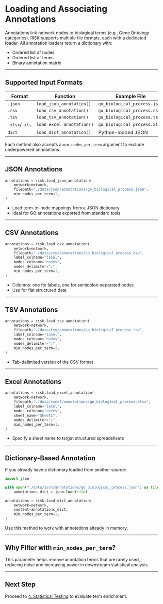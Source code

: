 # Loading and Associating Annotations

Annotations link network nodes to biological terms (e.g., Gene Ontology categories). RISK supports multiple file formats, each with a dedicated loader. All annotation loaders return a dictionary with:

- Ordered list of nodes
- Ordered list of terms
- Binary annotation matrix

---

## Supported Input Formats

| Format       | Function                  | Example File                         |
|--------------|---------------------------|--------------------------------------|
| `.json`      | `load_json_annotation()`  | `go_biological_process.json`         |
| `.csv`       | `load_csv_annotation()`   | `go_biological_process.csv`          |
| `.tsv`       | `load_tsv_annotation()`   | `go_biological_process.tsv`          |
| `.xlsx`/`.xls`| `load_excel_annotation()` | `go_biological_process.xlsx`         |
| `dict`       | `load_dict_annotation()`  | Python-loaded JSON                   |

Each method also accepts a `min_nodes_per_term` argument to exclude underpowered annotations.

---

## JSON Annotations

```python
annotations = risk.load_json_annotation(
    network=network,
    filepath="./data/json/annotations/go_biological_process.json",
    min_nodes_per_term=1,
)
```

- Load term-to-node mappings from a JSON dictionary
- Ideal for GO annotations exported from standard tools

---

## CSV Annotations

```python
annotations = risk.load_csv_annotation(
    network=network,
    filepath="./data/csv/annotations/go_biological_process.csv",
    label_colname="label",
    nodes_colname="nodes",
    nodes_delimiter=";",
    min_nodes_per_term=1,
)
```

- Columns: one for labels, one for semicolon-separated nodes
- Use for flat structured data

---

## TSV Annotations

```python
annotations = risk.load_tsv_annotation(
    network=network,
    filepath="./data/tsv/annotations/go_biological_process.tsv",
    label_colname="label",
    nodes_colname="nodes",
    nodes_delimiter=";",
    min_nodes_per_term=2,
)
```

- Tab-delimited version of the CSV format

---

## Excel Annotations

```python
annotations = risk.load_excel_annotation(
    network=network,
    filepath="./data/excel/annotations/go_biological_process.xlsx",
    label_colname="label",
    nodes_colname="nodes",
    sheet_name="Sheet1",
    nodes_delimiter=";",
    min_nodes_per_term=1,
)
```

- Specify a sheet name to target structured spreadsheets

---

## Dictionary-Based Annotation

If you already have a dictionary loaded from another source:

```python
import json

with open("./data/json/annotations/go_biological_process.json") as file:
    annotations_dict = json.load(file)

annotations = risk.load_dict_annotation(
    network=network,
    content=annotations_dict,
    min_nodes_per_term=1,
)
```

Use this method to work with annotations already in memory.

---

## Why Filter with `min_nodes_per_term`?

This parameter helps remove annotation terms that are rarely used, reducing noise and increasing power in downstream statistical analysis.

---

## Next Step

Proceed to [4. Statistical Testing](./4_statistics.md) to evaluate term enrichment.
